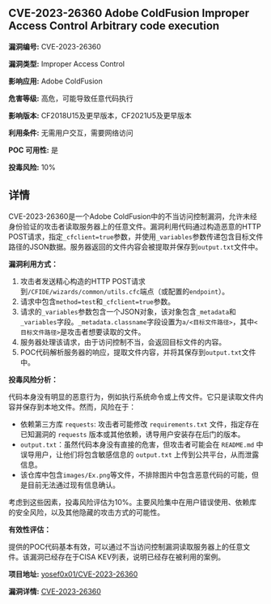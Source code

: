 ## CVE-2023-26360 Adobe ColdFusion Improper Access Control Arbitrary code execution

**漏洞编号:** CVE-2023-26360

**漏洞类型:** Improper Access Control

**影响应用:** Adobe ColdFusion

**危害等级:** 高危，可能导致任意代码执行

**影响版本:** CF2018U15及更早版本，CF2021U5及更早版本

**利用条件:** 无需用户交互，需要网络访问

**POC 可用性:** 是

**投毒风险:** 10%

## 详情

CVE-2023-26360是一个Adobe ColdFusion中的不当访问控制漏洞，允许未经身份验证的攻击者读取服务器上的任意文件。漏洞利用代码通过构造恶意的HTTP POST请求，指定`_cfclient=true`参数，并使用`_variables`参数传递包含目标文件路径的JSON数据。服务器返回的文件内容会被提取并保存到`output.txt`文件中。

**漏洞利用方式：**

1.  攻击者发送精心构造的HTTP POST请求到`/CFIDE/wizards/common/utils.cfc`端点（或配置的`endpoint`）。
2.  请求中包含`method=test`和`_cfclient=true`参数。
3.  请求的`_variables`参数包含一个JSON对象，该对象包含`_metadata`和`_variables`字段。`_metadata.classname`字段设置为`a/<目标文件路径>`，其中`<目标文件路径>`是攻击者想要读取的文件。
4.  服务器处理该请求，由于访问控制不当，会返回目标文件的内容。
5.  POC代码解析服务器的响应，提取文件内容，并将其保存到`output.txt`文件中。

**投毒风险分析：**

代码本身没有明显的恶意行为，例如执行系统命令或上传文件。它只是读取文件内容并保存到本地文件。然而，风险在于：

*   依赖第三方库 `requests`: 攻击者可能修改 `requirements.txt` 文件，指定存在已知漏洞的 `requests` 版本或其他依赖，诱导用户安装存在后门的版本。
*   `output.txt`：虽然代码本身没有直接的危害，但攻击者可能会在 `README.md` 中误导用户，让他们将包含敏感信息的 `output.txt` 上传到公共平台，从而泄露信息。
*   该仓库中包含`images/Ex.png`等文件，不排除图片中包含恶意代码的可能，但是目前无法通过现有信息确认。

考虑到这些因素，投毒风险评估为10%。主要风险集中在用户错误使用、依赖库的安全风险，以及其他隐藏的攻击方式的可能性。

**有效性评估：**

提供的POC代码基本有效，可以通过不当访问控制漏洞读取服务器上的任意文件。该漏洞已经存在于CISA KEV列表，说明已经存在被利用的案例。

**项目地址:** [yosef0x01/CVE-2023-26360](https://github.com/yosef0x01/CVE-2023-26360)

**漏洞详情:** [CVE-2023-26360](https://nvd.nist.gov/vuln/detail/CVE-2023-26360)